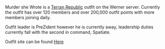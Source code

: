 Murder she Wrote is a [Terran Republic](../../factions/Terran_Republic.md) outfit on the
Werner server. Currently the outfit has over 120 members and over 200,000 outfit
points with more members joining daily.

Outfit leader is PreZident however he is currently away, leadership duties
currently fall with the second in command, Spatiate.

Outfit site can be found [Here](http://www.msw-pso.uk.tt)
